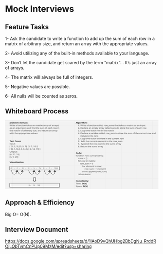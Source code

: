 # Mock Interviews
## Feature Tasks

1- Ask the candidate to write a function to add up the sum of each row in a matrix of arbitrary size, and return an array with the appropriate values.

2- Avoid utilizing any of the built-in methods available to your language.

3- Don’t let the candidate get scared by the term “matrix”… It’s just an array of arrays.

4- The matrix will always be full of integers.

5- Negative values are possible.

6- All nulls will be counted as zeros.


## Whiteboard Process

![Alt text](./Screenshot%20from%202023-04-17%2001-31-10.png)

## Approach & Efficiency

Big O= O(N).

## Interview Document

https://docs.google.com/spreadsheets/d/1lAoD9vQhUHbg2BbDgNu_RrddROjLQbTvmCnPUp09MzM/edit?usp=sharing